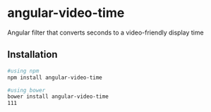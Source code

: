 angular-video-time
==================

Angular filter that converts seconds to a video-friendly display time

## Installation

```bash
#using npm
npm install angular-video-time

#using bower
bower install angular-video-time
111


